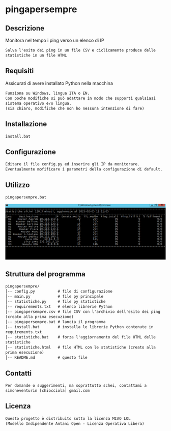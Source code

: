 # pingapersempre

## Descrizione
Monitora nel tempo i ping verso un elenco di IP
```
Salva l'esito dei ping in un file CSV e ciclicamente produce delle statistiche in un file HTML
```

## Requisiti
Assicurati di avere installato Python nella macchina
```
Funziona su Windows, lingua ITA o EN.
Con poche modifiche si può adattare in modo che supporti qualsiasi sistema operativo e/o lingua.
(sia chiaro, modifiche che non ho nessuna intenzione di fare)
```

## Installazione
```
install.bat
```

## Configurazione
```
Editare il file config.py ed inserire gli IP da monitorare.
Eventualmente mofificare i parametri della configurazione di default.
```

## Utilizzo
```
pingapersempre.bat
```

![pingapersempre.batimages/runtime.png](https://github.com/8emezzo/pingapersempre/blob/60d44296a23ff983f162da835dc8b2e7201c400a/images/runtime.png)

## Struttura del programma

```
pingapersempre/
│-- config.py          # file di configurazione
│-- main.py            # file py principale
│-- statistiche.py     # file py statistiche
│-- requirements.txt   # elenco librerie Python
│-- pingapersempre.csv # file CSV con l'archivio dell'esito dei ping (creato alla prima esecuzione)
│-- pingapersempre.bat # lancia il programma
│-- install.bat        # installa le librerie Python contenute in requirements.txt
│-- statistiche.bat    # forza l'aggiornamento del file HTML delle statistiche
│-- statistiche.html   # file HTML con le statistiche (creato alla prima esecuzione)
│-- README.md          # questo file
```

## Contatti
```
Per domande o suggerimenti, ma soprattutto schei, contattami a simoneventurin [chiocciola] gmail.com
```

## Licenza
```
Questo progetto è distribuito sotto la licenza MIAO LOL
(Modello Indipendente Antani Open - Licenza Operativa Libera)
```

